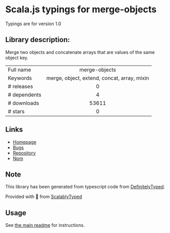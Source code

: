 
# Scala.js typings for merge-objects

Typings are for version 1.0

## Library description:
Merge two objects and concatenate arrays that are values of the same object key.

|                    |                 |
| ------------------ | :-------------: |
| Full name          | merge-objects |
| Keywords           | merge, object, extend, concat, array, mixin |
| # releases         | 0 |
| # dependents       | 4 |
| # downloads        | 53611 |
| # stars            | 0 |

## Links
- [Homepage](https://github.com/shevaroller/node-merge-objects#readme)
- [Bugs](https://github.com/shevaroller/node-merge-objects/issues)
- [Repository](https://github.com/shevaroller/node-merge-objects)
- [Npm](https://www.npmjs.com/package/merge-objects)
    


## Note
This library has been generated from typescript code from [DefinitelyTyped](https://definitelytyped.org).

Provided with :purple_heart: from [ScalablyTyped](https://github.com/oyvindberg/ScalablyTyped)

## Usage
See [the main readme](../../readme.md) for instructions.



